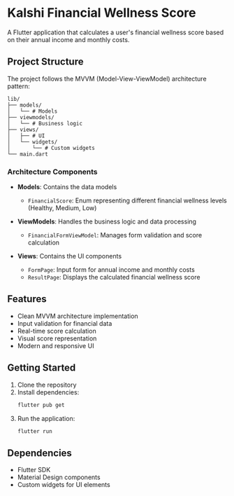 # Kalshi Financial Wellness Score

A Flutter application that calculates a user's financial wellness score based on their annual income and monthly costs.

## Project Structure

The project follows the MVVM (Model-View-ViewModel) architecture pattern:

```
lib/
├── models/
│   └── # Models
├── viewmodels/
│   └── # Business logic
├── views/
│   ├── # UI
│   └── widgets/
│       └── # Custom widgets
└── main.dart                    
```

### Architecture Components

- **Models**: Contains the data models
  - `FinancialScore`: Enum representing different financial wellness levels (Healthy, Medium, Low)

- **ViewModels**: Handles the business logic and data processing
  - `FinancialFormViewModel`: Manages form validation and score calculation

- **Views**: Contains the UI components
  - `FormPage`: Input form for annual income and monthly costs
  - `ResultPage`: Displays the calculated financial wellness score

## Features

- Clean MVVM architecture implementation
- Input validation for financial data
- Real-time score calculation
- Visual score representation
- Modern and responsive UI

## Getting Started

1. Clone the repository
2. Install dependencies:
   ```bash
   flutter pub get
   ```
3. Run the application:
   ```bash
   flutter run
   ```

## Dependencies

- Flutter SDK
- Material Design components
- Custom widgets for UI elements
